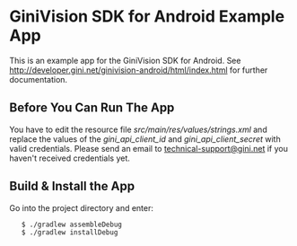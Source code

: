 GiniVision SDK for Android Example App
======================================

This is an example app for the GiniVision SDK for Android. See
http://developer.gini.net/ginivision-android/html/index.html for
further documentation.

Before You Can Run The App
--------------------------

You have to edit the resource file *src/main/res/values/strings.xml*
and replace the values of the *gini_api_client_id* and
*gini_api_client_secret* with valid credentials. Please send an email
to technical-support@gini.net if you haven't received credentials
yet.

Build & Install the App
-----------------------

Go into the project directory and enter:

```
   $ ./gradlew assembleDebug
   $ ./gradlew installDebug
```

